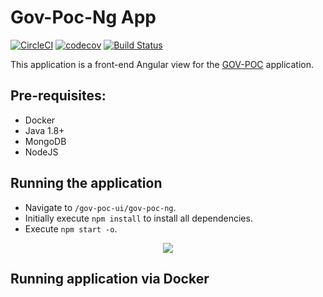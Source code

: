 # Gov-Poc-Ng App

[![CircleCI](https://circleci.com/gh/Artemas-Muzanenhamo/gov-poc-ui.svg?style=svg)](https://circleci.com/gh/Artemas-Muzanenhamo/gov-poc-ui)
[![codecov](https://codecov.io/gh/Artemas-Muzanenhamo/gov-poc-ui/branch/develop/graph/badge.svg)](https://codecov.io/gh/Artemas-Muzanenhamo/gov-poc-ui)
[![Build Status](https://travis-ci.org/Artemas-Muzanenhamo/gov-poc-ui.svg?branch=develop)](https://travis-ci.org/Artemas-Muzanenhamo/gov-poc-ui)


This application is a front-end Angular view for the [GOV-POC](https://github.com/Artemas-Muzanenhamo/gov-poc) application.

## Pre-requisites:
- Docker
- Java 1.8+
- MongoDB
- NodeJS

## Running the application

- Navigate to `/gov-poc-ui/gov-poc-ng`.
- Initially execute `npm install` to install all dependencies.
- Execute `npm start -o`.

<p align="center">
  <img src="https://user-images.githubusercontent.com/29547780/37141137-00e0f69c-22ac-11e8-8fdc-999cddde3b6c.png">
</p>

## Running application via Docker
